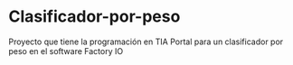 # Clasificador-por-peso
Proyecto que tiene la programación en TIA Portal para un clasificador por peso en el software Factory IO
